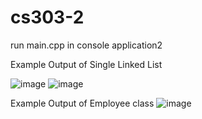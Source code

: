 # cs303-2

run main.cpp in console application2

Example Output of Single Linked List

![image](https://github.com/Davidlee000/cs303-2/assets/88510494/f2b88b21-1c6d-44c0-a927-373dc7c7e2b3)
![image](https://github.com/Davidlee000/cs303-2/assets/88510494/12782834-628c-4cf4-b4a4-4e20b0c2a35f)


Example Output of Employee class 
![image](https://github.com/Davidlee000/cs303-2/assets/88510494/e5fddc42-3791-4876-85d4-15c84356f9a1)

